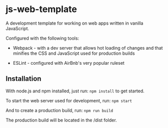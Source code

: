 # js-web-template

A development template for working on web apps written in vanilla JavaScript.

Configured with the following tools:

- Webpack - with a dev server that allows hot loading of changes and that minifies the CSS and JavaScript used for production builds

- ESLint - configured with AirBnb's very popular ruleset

## Installation
With node.js and npm installed, just run:
`npm install` to get started.

To start the web server used for development, run:
`npm start`

And to create a production build, run:
`npm run build`

The production build will be located in the /dist folder.
